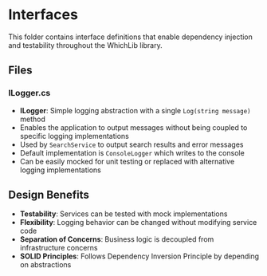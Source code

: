 # Interfaces

This folder contains interface definitions that enable dependency injection and testability throughout the WhichLib library.

## Files

### ILogger.cs
- **ILogger**: Simple logging abstraction with a single `Log(string message)` method
- Enables the application to output messages without being coupled to specific logging implementations
- Used by `SearchService` to output search results and error messages
- Default implementation is `ConsoleLogger` which writes to the console
- Can be easily mocked for unit testing or replaced with alternative logging implementations

## Design Benefits

- **Testability**: Services can be tested with mock implementations
- **Flexibility**: Logging behavior can be changed without modifying service code  
- **Separation of Concerns**: Business logic is decoupled from infrastructure concerns
- **SOLID Principles**: Follows Dependency Inversion Principle by depending on abstractions